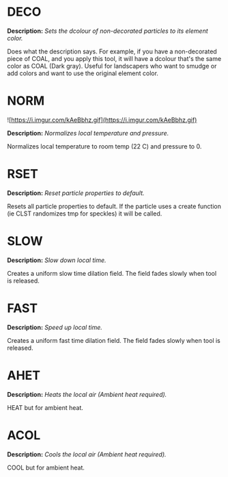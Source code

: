 # DECO

**Description:**  *Sets the dcolour of non-decorated particles to its element color.*

Does what the description says. For example, if you have a non-decorated piece of COAL, and you apply this tool, it will have a dcolour that's the same color as COAL (Dark gray). Useful for landscapers who want to smudge or add colors and want to use the original element color.

# NORM

![https://i.imgur.com/kAeBbhz.gif](https://i.imgur.com/kAeBbhz.gif)

**Description:**  *Normalizes local temperature and pressure.*

Normalizes local temperature to room temp (22 C) and pressure to 0.

# RSET

**Description:** *Reset particle properties to default.*

Resets all particle properties to default. If the particle uses a create function (ie CLST randomizes tmp for speckles) it will be called.

# SLOW

**Description:** *Slow down local time.*

Creates a uniform slow time dilation field. The field fades slowly when tool is released.


# FAST

**Description:** *Speed up local time.*

Creates a uniform fast time dilation field. The field fades slowly when tool is released.

# AHET

**Description:** *Heats the local air (Ambient heat required).*

HEAT but for ambient heat.

# ACOL

**Description:** *Cools the local air (Ambient heat required).*

COOL but for ambient heat.
